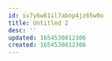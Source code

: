 ```yaml
---
id: iv7y6w61il7abnp4jz65w0o
title: Untitled 2
desc: ''
updated: 1654530812306
created: 1654530812306
---
```


